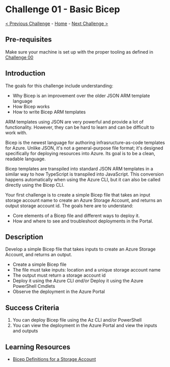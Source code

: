 # Challenge 01 - Basic Bicep

 [< Previous Challenge](./Challenge-00.md) - [Home](../README.md) - [Next Challenge >](./Challenge-02.md)

## Pre-requisites

Make sure your machine is set up with the proper tooling as defined in [Challenge 00](./Challenge-00.md)

## Introduction

The goals for this challenge include understanding:

- Why Bicep is an improvement over the older JSON ARM template language
- How Bicep works
- How to write Bicep ARM templates

ARM templates using JSON are very powerful and provide a lot of functionality. However, they can be hard to learn and can be difficult to work with.

Bicep is the newest language for authoring infrasructure-as-code templates for Azure. Unlike JSON, it's not a general-purpose file format; it's designed specifically for deploying resources into Azure. Its goal is to be a clean, readable language.

Bicep templates are transpiled into standard JSON ARM templates in a similar way to how TypeScript is transpiled into JavaScript. This conversion happens automatically when using the Azure CLI, but it can also be called directly using the Bicep CLI.

Your first challenge is to create a simple Bicep file that takes an input storage account name to create an Azure Storage Account, and returns an output storage account id. The goals here are to understand:

- Core elements of a Bicep file and different ways to deploy it.
- How and where to see and troubleshoot deployments in the Portal.

## Description

Develop a simple Bicep file that takes inputs to create an Azure Storage Account, and returns an output.

- Create a simple Bicep file
- The file must take inputs: location and a unique storage account name
- The output must return a storage account id
- Deploy it using the Azure CLI _and/or_ Deploy it using the Azure PowerShell Cmdlets
- Observe the deployment in the Azure Portal

## Success Criteria

1. You can deploy Bicep file using the Az CLI and/or PowerShell
1. You can view the deployment in the Azure Portal and view the inputs and outputs

## Learning Resources

- [Bicep Definitions for a Storage Account](https://learn.microsoft.com/en-us/azure/templates/microsoft.storage/storageaccounts?pivots=deployment-language-bicep)
